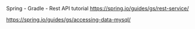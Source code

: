 Spring - Gradle - Rest API tutorial
https://spring.io/guides/gs/rest-service/

https://spring.io/guides/gs/accessing-data-mysql/

